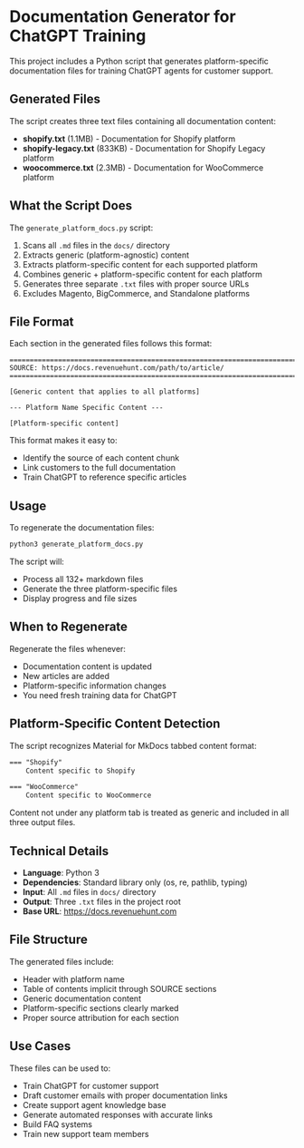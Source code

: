 # Documentation Generator for ChatGPT Training

This project includes a Python script that generates platform-specific documentation files for training ChatGPT agents for customer support.

## Generated Files

The script creates three text files containing all documentation content:

- **shopify.txt** (1.1MB) - Documentation for Shopify platform
- **shopify-legacy.txt** (833KB) - Documentation for Shopify Legacy platform
- **woocommerce.txt** (2.3MB) - Documentation for WooCommerce platform

## What the Script Does

The `generate_platform_docs.py` script:

1. Scans all `.md` files in the `docs/` directory
2. Extracts generic (platform-agnostic) content
3. Extracts platform-specific content for each supported platform
4. Combines generic + platform-specific content for each platform
5. Generates three separate `.txt` files with proper source URLs
6. Excludes Magento, BigCommerce, and Standalone platforms

## File Format

Each section in the generated files follows this format:

```
================================================================================
SOURCE: https://docs.revenuehunt.com/path/to/article/
================================================================================

[Generic content that applies to all platforms]

--- Platform Name Specific Content ---

[Platform-specific content]
```

This format makes it easy to:
- Identify the source of each content chunk
- Link customers to the full documentation
- Train ChatGPT to reference specific articles

## Usage

To regenerate the documentation files:

```bash
python3 generate_platform_docs.py
```

The script will:
- Process all 132+ markdown files
- Generate the three platform-specific files
- Display progress and file sizes

## When to Regenerate

Regenerate the files whenever:
- Documentation content is updated
- New articles are added
- Platform-specific information changes
- You need fresh training data for ChatGPT

## Platform-Specific Content Detection

The script recognizes Material for MkDocs tabbed content format:

```markdown
=== "Shopify"
    Content specific to Shopify

=== "WooCommerce"
    Content specific to WooCommerce
```

Content not under any platform tab is treated as generic and included in all three output files.

## Technical Details

- **Language**: Python 3
- **Dependencies**: Standard library only (os, re, pathlib, typing)
- **Input**: All `.md` files in `docs/` directory
- **Output**: Three `.txt` files in the project root
- **Base URL**: https://docs.revenuehunt.com

## File Structure

The generated files include:
- Header with platform name
- Table of contents implicit through SOURCE sections
- Generic documentation content
- Platform-specific sections clearly marked
- Proper source attribution for each section

## Use Cases

These files can be used to:
- Train ChatGPT for customer support
- Draft customer emails with proper documentation links
- Create support agent knowledge base
- Generate automated responses with accurate links
- Build FAQ systems
- Train new support team members
